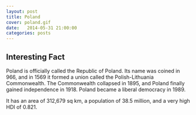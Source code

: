 ```yaml
---
layout: post
title: Poland
cover: poland.gif
date:   2014-05-31 21:00:00
categories: posts
---
```


## Interesting Fact

Poland is officially called the Republic of Poland. Its name was coined in 966, and in 1569 it formed a union called the Polish-Lithuania Commonwealth. The Commonwealth collapsed in 1895, and Poland finally gained independence in 1918. Poland became a liberal democracy in 1989.

It has an area of 312,679 sq km, a population of 38.5 million, and a very high HDI of 0.821. 